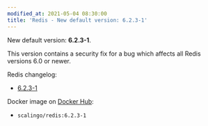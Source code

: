 ```yaml
---
modified_at: 2021-05-04 08:30:00
title: 'Redis - New default version: 6.2.3-1'
---
```


New default version: **6.2.3-1**.

This version contains a security fix for a bug which affects all Redis versions 6.0 or newer.

Redis changelog:

* [6.2.3-1](https://raw.githubusercontent.com/redis/redis/6.2/00-RELEASENOTES)

Docker image on [Docker Hub](https://hub.docker.com/r/scalingo/redis):

* `scalingo/redis:6.2.3-1`
